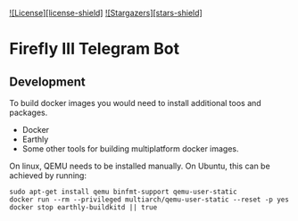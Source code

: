 [![License][license-shield]][license-url]
[![Stargazers][stars-shield]][stars-url]

# Firefly III Telegram Bot

## Development

To build docker images you would need to install additional toos and packages.
 - Docker
 - Earthly
 - Some other tools for building multiplatform docker images.

 On linux, QEMU needs to be installed manually. On Ubuntu, this can be achieved by running:
```shell
sudo apt-get install qemu binfmt-support qemu-user-static
docker run --rm --privileged multiarch/qemu-user-static --reset -p yes
docker stop earthly-buildkitd || true
```

[license-url]: https://www.gnu.org/licenses/agpl-3.0.html
[stars-url]: https://github.com/cyxou/firefly-iii-telegram-bot/stargazers
